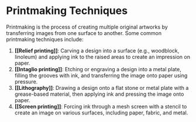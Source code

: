 # Printmaking Techniques

Printmaking is the process of creating multiple original artworks by transferring images from one surface to another. Some common printmaking techniques include:

1. **[[Relief printing]]**: Carving a design into a surface (e.g., woodblock, linoleum) and applying ink to the raised areas to create an impression on paper.
2. **[[Intaglio printing]]**: Etching or engraving a design into a metal plate, filling the grooves with ink, and transferring the image onto paper using pressure.
3. **[[Lithography]]**: Drawing a design onto a flat stone or metal plate with a grease-based material, then applying ink and pressing the image onto paper.
4. **[[Screen printing]]**: Forcing ink through a mesh screen with a stencil to create an image on various surfaces, including paper, fabric, and metal.